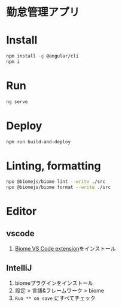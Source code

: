 # 勤怠管理アプリ

# Install

```sh
npm install -g @angular/cli
npm i
```

# Run

```sh
ng serve
```

# Deploy

```sh
npm run build-and-deploy
```

# Linting, formatting

```sh
npx @biomejs/biome lint --write ./src
npx @biomejs/biome format --write ./src
```

# Editor

## vscode

1. [Biome VS Code extension](https://marketplace.visualstudio.com/items?itemName=biomejs.biome)をインストール

## IntelliJ

1. biomeプラグインをインストール
2. 設定 > 言語&フレームワーク > biome
3. `Run ** on save` にすべてチェック
